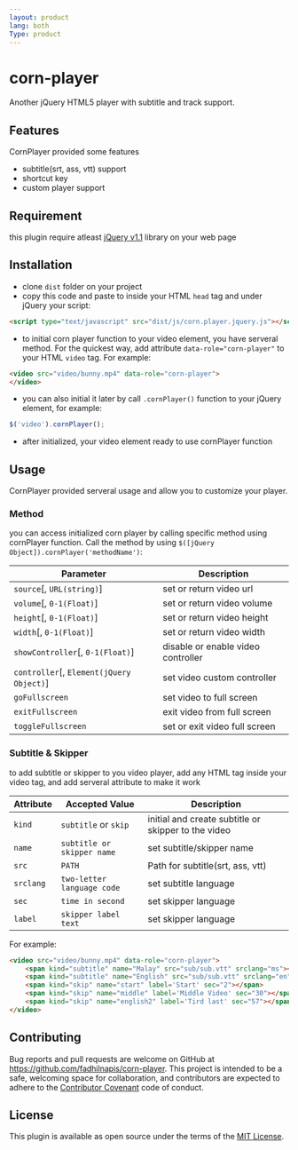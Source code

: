 ```yaml
---
layout: product
lang: both
Type: product
---
```


# corn-player
Another jQuery HTML5 player with subtitle and track support.

## Features
CornPlayer provided some features
- subtitle(srt, ass, vtt) support
- shortcut key
- custom player support

## Requirement 
this plugin require atleast [jQuery v1.1](https://jquery.com/) library on your web page

## Installation
- clone `dist` folder on your project
- copy this code and paste to inside your HTML `head` tag and under jQuery your script:

```html
<script type="text/javascript" src="dist/js/corn.player.jquery.js"></script>
```
- to initial corn player function to your video element, you have serveral method. For the quickest way, add attribute `data-role="corn-player"` to your HTML `video` tag. For example:

```html
<video src="video/bunny.mp4" data-role="corn-player">
</video>
```

- you can also initial it later by call `.cornPlayer()` function to your jQuery element, for example:

```javascript
$('video').cornPlayer();
```
- after initialized, your video element ready to use cornPlayer function

## Usage
CornPlayer provided serveral usage and allow you to customize your player.

### Method
you can access initialized corn player by calling specific method using cornPlayer function. Call the method by using `$([jQuery Object]).cornPlayer('methodName')`:

|Parameter									|Description					|
|-------------------------------------------|-------------------------------|
|`source`[, `URL(string)`]					|set or return video url		|
|`volume`[, `0-1(Float)`]					|set or return video volume		|
|`height`[, `0-1(Float)`]					|set or return video height		|
|`width`[, `0-1(Float)`]					|set or return video width		|
|`showController`[, `0-1(Float)`]			|disable or enable video controller|
|`controller`[, `Element(jQuery Object)`]	|set video custom controller	|
|`goFullscreen`								|set video to full screen		|
|`exitFullscreen`							|exit video from full screen	|
|`toggleFullscreen`							|set or exit video full screen	|


### Subtitle & Skipper
to add subtitle or skipper to you video player, add any HTML tag inside your video tag, and add serveral attribute to make it work

|Attribute|Accepted Value|Description|
|-|-|-|
|`kind`|`subtitle` or `skip`|initial and create subtitle or skipper to the video|
|`name`|`subtitle or skipper name`|set subtitle/skipper name|
|`src`|`PATH`|Path for subtitle(srt, ass, vtt)|
|`srclang`|`two-letter language code`|set subtitle language|
|`sec`|`time in second`|set skipper language|
|`label`|`skipper label text`|set skipper language|

For example:

```html
<video src="video/bunny.mp4" data-role="corn-player">
	<span kind="subtitle" name="Malay" src="sub/sub.vtt" srclang="ms"></span>
	<span kind="subtitle" name="English" src="sub/sub.vtt" srclang="en"></span>
	<span kind="skip" name="start" label='Start' sec="2"></span>
	<span kind="skip" name="middle" label='Middle Video' sec="30"></span>
	<span kind="skip" name="english2" label='Tird last' sec="57"></span>
</video>
```

## Contributing

Bug reports and pull requests are welcome on GitHub at https://github.com/fadhilnapis/corn-player. This project is intended to be a safe, welcoming space for collaboration, and contributors are expected to adhere to the [Contributor Covenant](http://contributor-covenant.org) code of conduct.


## License

This plugin is available as open source under the terms of the [MIT License](http://opensource.org/licenses/MIT).
